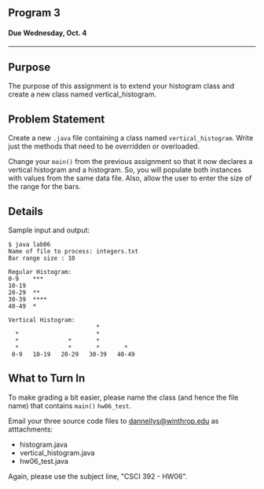 ## Program 3
#### Due Wednesday, Oct. 4

------------------------------

Purpose
------------------------------
The purpose of this assignment is to extend your histogram class and create a new class named vertical_histogram.

Problem Statement
------------------------------
Create a new `.java` file containing a class named `vertical_histogram`. Write just the methods that need to be
overridden or overloaded.

Change your `main()` from the previous assignment so that it now declares a vertical histogram and a histogram.
So, you will populate both instances with values from the same data file. Also, allow the user to enter the size of
the range for the bars. 

Details
------------------------------
Sample input and output:
```
$ java lab06
Name of file to process: integers.txt
Bar range size : 10

Regular Histogram:
0-9    ***
10-19
20-29  **
30-39  ****
40-49  *

Vertical Histogram:
                         *
  *                      *
  *              *       *
  *              *       *       *
 0-9   10-19   20-29   30-39   40-49
```

What to Turn In
------------------------------
To make grading a bit easier, please name the class (and hence the file name) that contains `main()` `hw06_test`.

Email your three source code files to dannellys@winthrop.edu as atttachments:
- histogram.java
- vertical_histogram.java
- hw06_test.java

Again, please use the subject line, "CSCI 392 - HW06". 
